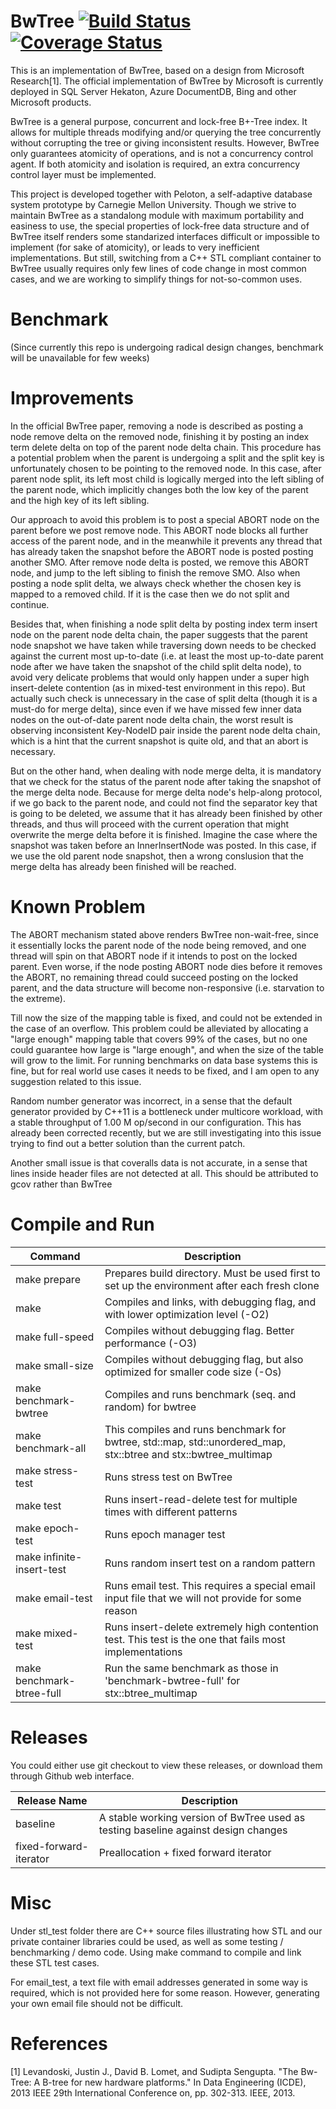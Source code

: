 # BwTree [![Build Status](https://travis-ci.org/wangziqi2013/BwTree.svg?branch=peloton)](https://travis-ci.org/wangziqi2013/BwTree) [![Coverage Status](https://coveralls.io/repos/github/wangziqi2013/BwTree/badge.svg?branch=master)](https://coveralls.io/github/wangziqi2013/BwTree?branch=master)
This is an implementation of BwTree, based on a design from Microsoft Research[1]. The official implementation of BwTree by Microsoft is currently deployed in SQL Server Hekaton, Azure DocumentDB, Bing and other Microsoft products.   

BwTree is a general purpose, concurrent and lock-free B+-Tree index. It allows for multiple threads modifying and/or querying the tree concurrently without corrupting the tree or giving inconsistent results. However, BwTree only guarantees atomicity of operations, and is not a concurrency control agent. If both atomicity and isolation is required, an extra concurrency control layer must be implemented. 

This project is developed together with Peloton, a self-adaptive database system prototype by Carnegie Mellon University. Though we strive to maintain BwTree as a standalong module with maximum portability and easiness to use, the special properties of lock-free data structure and of BwTree itself renders some standarized interfaces difficult or impossible to implement (for sake of atomicity), or leads to very inefficient implementations. But still, switching from a C++ STL compliant container to BwTree usually requires only few lines of code change in most common cases, and we are working to simplify things for not-so-common uses.

Benchmark 
========= 

(Since currently this repo is undergoing radical design changes, benchmark will be unavailable for few weeks)

Improvements 
================================
In the official BwTree paper, removing a node is described as posting a node remove delta on the removed node, finishing it by posting an index term delete delta on top of the parent node delta chain. This procedure has a potential problem when the parent is undergoing a split and the split key is unfortunately chosen to be pointing to the removed node. In this case, after parent node split, its left most child is logically merged into the left sibling of the parent node, which implicitly changes both the low key of the parent and the high key of its left sibling.

Our approach to avoid this problem is to post a special ABORT node on the parent before we post remove node. This ABORT node blocks all further access of the parent node, and in the meanwhile it prevents any thread that has already taken the snapshot before the ABORT node is posted posting another SMO. After remove node delta is posted, we remove this ABORT node, and jump to the left sibling to finish the remove SMO. Also when posting a node split delta, we always check whether the chosen key is mapped to a removed child. If it is the case then we do not split and continue.

Besides that, when finishing a node split delta by posting index term insert node on the parent node delta chain, the paper suggests that the parent node snapshot we have taken while traversing down needs to be checked against the current most up-to-date (i.e. at least the most up-to-date parent node after we have taken the snapshot of the child split delta node), to avoid very delicate problems that would only happen under a super high insert-delete contention (as in mixed-test environment in this repo). But actually such check is unnecessary in the case of split delta (though it is a must-do for merge delta), since even if we have missed few inner data nodes on the out-of-date parent node delta chain, the worst result is observing inconsistent Key-NodeID pair inside the parent node delta chain, which is a hint that the current snapshot is quite old, and that an abort is necessary.

But on the other hand, when dealing with node merge delta, it is mandatory that we check for the status of the parent node after taking the snapshot of the merge delta node. Because for merge delta node's help-along protocol, if we go back to the parent node, and could not find the separator key that is going to be deleted, we assume that it has already been finished by other threads, and thus will proceed with the current operation that might overwrite the merge delta before it is finished. Imagine the case where the snapshot was taken before an InnerInsertNode was posted. In this case, if we use the old parent node snapshot, then a wrong conslusion that the merge delta has already been finished will be reached.

Known Problem
=============

The ABORT mechanism stated above renders BwTree non-wait-free, since it essentially locks the parent node of the node being removed, and one thread will spin on that ABORT node if it intends to post on the locked parent. Even worse, if the node posting ABORT node dies before it removes the ABORT, no remaining thread could succeed posting on the locked parent, and the data structure will become non-responsive (i.e. starvation to the extreme).

Till now the size of the mapping table is fixed, and could not be extended in the case of an overflow. This problem could be alleviated by allocating a "large enough" mapping table that covers 99% of the cases, but no one could guarantee how large is "large enough", and when the size of the table will grow to the limit. For running benchmarks on data base systems this is fine, but for real world use cases it needs to be fixed, and I am open to any suggestion related to this issue.

Random number generator was incorrect, in a sense that the default generator provided by C++11 is a bottleneck under multicore workload, with a stable throughput of 1.00 M op/second in our configuration. This has already been corrected recently, but we are still investigating into this issue trying to find out a better solution than the current patch.

Another small issue is that coveralls data is not accurate, in a sense that lines inside header files are not detected at all. This should be attributed to gcov rather than BwTree

Compile and Run
===============
| Command | Description |
|---------|-------------|
|make prepare | Prepares build directory. Must be used first to set up the environment after each fresh clone|
|make | Compiles and links, with debugging flag, and with lower optimization level (-O2)|
|make full-speed | Compiles without debugging flag. Better performance (-O3)|
|make small-size | Compiles without debugging flag, but also optimized for smaller code size (-Os)|
|make benchmark-bwtree | Compiles and runs benchmark (seq. and random) for bwtree|
|make benchmark-all | This compiles and runs benchmark for bwtree, std::map, std::unordered_map, stx::btree and stx::bwtree_multimap|
|make stress-test | Runs stress test on BwTree|
|make test        | Runs insert-read-delete test for multiple times with different patterns|
|make epoch-test  | Runs epoch manager test|
|make infinite-insert-test | Runs random insert test on a random pattern|
|make email-test | Runs email test. This requires a special email input file that we will not provide for some reason|
|make mixed-test | Runs insert-delete extremely high contention test. This test is the one that fails most implementations|
|make benchmark-btree-full | Run the same benchmark as those in 'benchmark-bwtree-full' for stx::btree_multimap|

Releases
========
You could either use git checkout to view these releases, or download them through Github web interface.

| Release Name | Description |
|--------------|-------------|
| baseline | A stable working version of BwTree used as testing baseline against design changes |
| fixed-forward-iterator | Preallocation + fixed forward iterator |

Misc 
====

Under stl\_test folder there are C++ source files illustrating how STL and our private container libraries could be used, as well as some testing / benchmarking / demo code. Using make command to compile and link these STL test cases.

For email_test, a text file with email addresses generated in some way is required, which is not provided here for some reason. However, generating your own email file should not be difficult.

References
==========
[1] Levandoski, Justin J., David B. Lomet, and Sudipta Sengupta. "The Bw-Tree: A B-tree for new hardware platforms." In Data Engineering (ICDE), 2013 IEEE 29th International Conference on, pp. 302-313. IEEE, 2013. 
